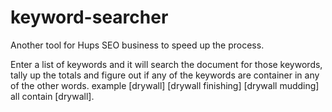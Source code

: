 # keyword-searcher

Another tool for Hups SEO business to speed up the process.

Enter a list of keywords and it will search the document for those keywords, tally up the totals and figure out if any of the keywords are
container in any of the other words. example [drywall] [drywall finishing] [drywall mudding] all contain [drywall].
